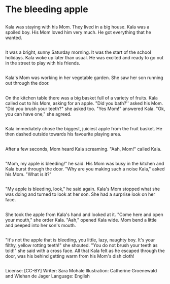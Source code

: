 # The bleeding apple

##
Kala was staying with his Mom.
They lived in a big house. Kala
was a spoiled boy. His Mom
loved him very much. He got
everything that he wanted.

##
It was a bright, sunny Saturday
morning. It was the start of the
school holidays.
Kala woke up later than usual.
He was excited and ready to go
out in the street to play with his
friends.

##
Kala's Mom was working in her
vegetable garden. She saw her
son running out through the
door.

##
On the kitchen table there was
a big basket full of a variety of
fruits. Kala called out to his
Mom, asking for an apple.
"Did you bath?'' asked his Mom.
"Did you brush your teeth?" she
asked too.
"Yes Mom!" answered Kala.
"Ok, you can have one," she
agreed.

##
Kala immediately chose the biggest, juiciest
apple from the fruit basket. He then dashed
outside towards his favourite playing area.

##
After a few seconds, Mom heard
Kala screaming.
"Aah, Mom!" called Kala.

##
"Mom, my apple is bleeding!" he said.
His Mom was busy in the kitchen and Kala burst through
the door. "Why are you making such a noise Kala," asked
his Mom. "What is it?"

##
"My apple is bleeding, look," he said again.
Kala's Mom stopped what she was doing and
turned to look at her son. She had a surprise
look on her face.

##
She took the apple from Kala's hand and looked at it.
"Come here and open your mouth," she order Kala.
"Aah," opened Kala wide. Mom bend a little and peeped
into her son's mouth.

##
"It's not the apple that is bleeding, you little, lazy, naughty boy. It's your filthy,
yellow rotting teeth!" she shouted.
"You do not brush your teeth as told!" she said with a cross face. All that Kala felt
as he escaped through the door, was his behind getting warm from his Mom's
dish cloth!

##
License: [CC-BY]
Writer: Sara Mohale
Illustration: Catherine Groenewald and Wiehan de Jager
Language: English
